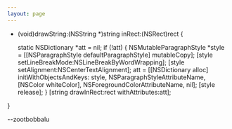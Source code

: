 ```yaml
---
layout: page
---
```





    
- (void)drawString:(NSString *)string inRect:(NSRect)rect {

    static NSDictionary *att = nil;
    if (!att) {
        NSMutableParagraphStyle *style = [[NSParagraphStyle defaultParagraphStyle] mutableCopy];
        [style setLineBreakMode:NSLineBreakByWordWrapping];
        [style setAlignment:NSCenterTextAlignment];
        att = [[NSDictionary alloc] initWithObjectsAndKeys:
                            style, NSParagraphStyleAttributeName, 
                            [NSColor whiteColor], NSForegroundColorAttributeName, nil];
        [style release];
    }
    [string drawInRect:rect withAttributes:att];

}



--zootbobbalu
